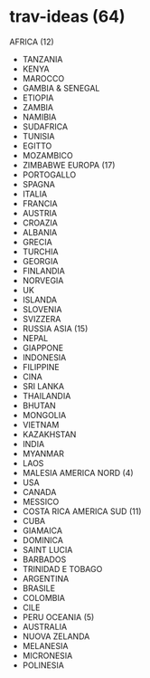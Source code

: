 # trav-ideas (64)
AFRICA (12)
  -  TANZANIA
  -  KENYA
  -  MAROCCO
  -  GAMBIA & SENEGAL
  -  ETIOPIA
  -  ZAMBIA
  -  NAMIBIA
  -  SUDAFRICA
  -  TUNISIA
  -  EGITTO
  -  MOZAMBICO
  -  ZIMBABWE
EUROPA (17)
  - PORTOGALLO
  - SPAGNA
  - ITALIA
  - FRANCIA
  - AUSTRIA
  - CROAZIA
  - ALBANIA
  - GRECIA
  - TURCHIA
  - GEORGIA
  - FINLANDIA
  - NORVEGIA
  - UK
  - ISLANDA
  - SLOVENIA
  - SVIZZERA
  - RUSSIA
ASIA (15)
  - NEPAL
  - GIAPPONE
  - INDONESIA
  - FILIPPINE
  - CINA
  - SRI LANKA
  - THAILANDIA
  - BHUTAN
  - MONGOLIA
  - VIETNAM
  - KAZAKHSTAN
  - INDIA
  - MYANMAR
  - LAOS
  - MALESIA
AMERICA NORD (4)
  - USA
  - CANADA
  - MESSICO
  - COSTA RICA
AMERICA SUD (11)
  - CUBA
  - GIAMAICA
  - DOMINICA
  - SAINT LUCIA
  - BARBADOS
  - TRINIDAD E TOBAGO
  - ARGENTINA
  - BRASILE
  - COLOMBIA
  - CILE
  - PERU
OCEANIA (5)
  - AUSTRALIA
  - NUOVA ZELANDA
  - MELANESIA
  - MICRONESIA
  - POLINESIA
